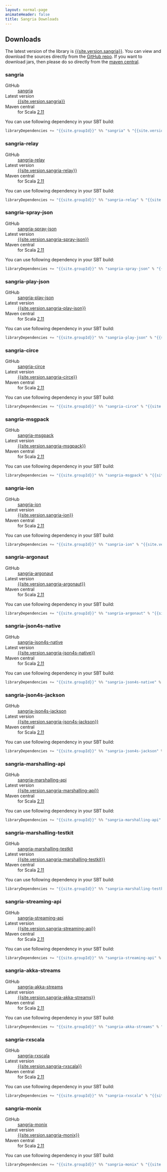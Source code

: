 ```yaml
---
layout: normal-page
animateHeader: false
title: Sangria Downloads
---
```


## Downloads

The latest version of the library is [{{site.version.sangria}}]({{site.link.sangria-releases}}).
You can view and download the sources directly from the [GitHub repo]({{site.link.sangria-github}}).
If you want to download jars, then please do so directly from the [maven central]({{site.link.sangria-maven}}).

### sangria

<dl class="dl-horizontal">
  <dt>GitHub</dt><dd><a target="_blank" href="{{site.link.repo.sangria}}">sangria</a></dd>
  <dt>Latest version</dt><dd><a target="_blank" href="{{site.link.releases.sangria}}">{{site.version.sangria}}</a></dd>
  <dt>Maven central</dt><dd>
    for Scala <a target="_blank" href="{{site.link.maven.sangria}}2.11%7C{{site.version.sangria}}%7Cjar">2.11</a>
  </dd>
</dl>

You can use following dependency in your SBT build:

```scala
libraryDependencies += "{{site.groupId}}" %% "sangria" % "{{site.version.sangria}}"
```

### sangria-relay

<dl class="dl-horizontal">
  <dt>GitHub</dt><dd><a target="_blank" href="{{site.link.repo.sangria-relay}}">sangria-relay</a></dd>
  <dt>Latest version</dt><dd><a target="_blank" href="{{site.link.releases.sangria-relay}}">{{site.version.sangria-relay}}</a></dd>
  <dt>Maven central</dt><dd>
    for Scala <a target="_blank" href="{{site.link.maven.sangria-relay}}2.11%7C{{site.version.sangria-relay}}%7Cjar">2.11</a>
  </dd>
</dl>

You can use following dependency in your SBT build:

```scala
libraryDependencies += "{{site.groupId}}" %% "sangria-relay" % "{{site.version.sangria-relay}}"
```

### sangria-spray-json

<dl class="dl-horizontal">
  <dt>GitHub</dt><dd><a target="_blank" href="{{site.link.repo.sangria-spray-json}}">sangria-spray-json</a></dd>
  <dt>Latest version</dt><dd><a target="_blank" href="{{site.link.releases.sangria-spray-json}}">{{site.version.sangria-spray-json}}</a></dd>
  <dt>Maven central</dt><dd>
    for Scala <a target="_blank" href="{{site.link.maven.sangria-spray-json}}2.11%7C{{site.version.sangria-spray-json}}%7Cjar">2.11</a>
  </dd>
</dl>

You can use following dependency in your SBT build:

```scala
libraryDependencies += "{{site.groupId}}" %% "sangria-spray-json" % "{{site.version.sangria-spray-json}}"
```

### sangria-play-json

<dl class="dl-horizontal">
  <dt>GitHub</dt><dd><a target="_blank" href="{{site.link.repo.sangria-play-json}}">sangria-play-json</a></dd>
  <dt>Latest version</dt><dd><a target="_blank" href="{{site.link.releases.sangria-play-json}}">{{site.version.sangria-play-json}}</a></dd>
  <dt>Maven central</dt><dd>
    for Scala <a target="_blank" href="{{site.link.maven.sangria-play-json}}2.11%7C{{site.version.sangria-play-json}}%7Cjar">2.11</a>
  </dd>
</dl>

You can use following dependency in your SBT build:

```scala
libraryDependencies += "{{site.groupId}}" %% "sangria-play-json" % "{{site.version.sangria-play-json}}"
```

### sangria-circe

<dl class="dl-horizontal">
  <dt>GitHub</dt><dd><a target="_blank" href="{{site.link.repo.sangria-circe}}">sangria-circe</a></dd>
  <dt>Latest version</dt><dd><a target="_blank" href="{{site.link.releases.sangria-circe}}">{{site.version.sangria-circe}}</a></dd>
  <dt>Maven central</dt><dd>
    for Scala <a target="_blank" href="{{site.link.maven.sangria-circe}}2.11%7C{{site.version.sangria-circe}}%7Cjar">2.11</a>
  </dd>
</dl>

You can use following dependency in your SBT build:

```scala
libraryDependencies += "{{site.groupId}}" %% "sangria-circe" % "{{site.version.sangria-circe}}"
```

### sangria-msgpack

<dl class="dl-horizontal">
  <dt>GitHub</dt><dd><a target="_blank" href="{{site.link.repo.sangria-msgpack}}">sangria-msgpack</a></dd>
  <dt>Latest version</dt><dd><a target="_blank" href="{{site.link.releases.sangria-msgpack}}">{{site.version.sangria-msgpack}}</a></dd>
  <dt>Maven central</dt><dd>
    for Scala <a target="_blank" href="{{site.link.maven.sangria-msgpack}}2.11%7C{{site.version.sangria-msgpack}}%7Cjar">2.11</a>
  </dd>
</dl>

You can use following dependency in your SBT build:

```scala
libraryDependencies += "{{site.groupId}}" %% "sangria-msgpack" % "{{site.version.sangria-msgpack}}"
```

### sangria-ion

<dl class="dl-horizontal">
  <dt>GitHub</dt><dd><a target="_blank" href="{{site.link.repo.sangria-msgpack}}">sangria-ion</a></dd>
  <dt>Latest version</dt><dd><a target="_blank" href="{{site.link.releases.sangria-ion}}">{{site.version.sangria-ion}}</a></dd>
  <dt>Maven central</dt><dd>
    for Scala <a target="_blank" href="{{site.link.maven.sangria-ion}}2.11%7C{{site.version.sangria-ion}}%7Cjar">2.11</a>
  </dd>
</dl>

You can use following dependency in your SBT build:

```scala
libraryDependencies += "{{site.groupId}}" %% "sangria-ion" % "{{site.version.sangria-ion}}"
```

### sangria-argonaut

<dl class="dl-horizontal">
  <dt>GitHub</dt><dd><a target="_blank" href="{{site.link.repo.sangria-argonaut}}">sangria-argonaut</a></dd>
  <dt>Latest version</dt><dd><a target="_blank" href="{{site.link.releases.sangria-argonaut}}">{{site.version.sangria-argonaut}}</a></dd>
  <dt>Maven central</dt><dd>
    for Scala <a target="_blank" href="{{site.link.maven.sangria-argonaut}}2.11%7C{{site.version.sangria-argonaut}}%7Cjar">2.11</a>
  </dd>
</dl>

You can use following dependency in your SBT build:

```scala
libraryDependencies += "{{site.groupId}}" %% "sangria-argonaut" % "{{site.version.sangria-argonaut}}"
```

### sangria-json4s-native

<dl class="dl-horizontal">
  <dt>GitHub</dt><dd><a target="_blank" href="{{site.link.repo.sangria-json4s-native}}">sangria-json4s-native</a></dd>
  <dt>Latest version</dt><dd><a target="_blank" href="{{site.link.releases.sangria-json4s-native}}">{{site.version.sangria-json4s-native}}</a></dd>
  <dt>Maven central</dt><dd>
    for Scala <a target="_blank" href="{{site.link.maven.sangria-json4s-native}}2.11%7C{{site.version.sangria-json4s-native}}%7Cjar">2.11</a>
  </dd>
</dl>

You can use following dependency in your SBT build:

```scala
libraryDependencies += "{{site.groupId}}" %% "sangria-json4s-native" % "{{site.version.sangria-json4s-native}}"
```

### sangria-json4s-jackson

<dl class="dl-horizontal">
  <dt>GitHub</dt><dd><a target="_blank" href="{{site.link.repo.sangria-json4s-jackson}}">sangria-json4s-jackson</a></dd>
  <dt>Latest version</dt><dd><a target="_blank" href="{{site.link.releases.sangria-json4s-jackson}}">{{site.version.sangria-json4s-jackson}}</a></dd>
  <dt>Maven central</dt><dd>
    for Scala <a target="_blank" href="{{site.link.maven.sangria-json4s-jackson}}2.11%7C{{site.version.sangria-json4s-jackson}}%7Cjar">2.11</a>
  </dd>
</dl>

You can use following dependency in your SBT build:

```scala
libraryDependencies += "{{site.groupId}}" %% "sangria-json4s-jackson" % "{{site.version.sangria-json4s-jackson}}"
```

### sangria-marshalling-api

<dl class="dl-horizontal">
  <dt>GitHub</dt><dd><a target="_blank" href="{{site.link.repo.sangria-marshalling-api}}">sangria-marshalling-api</a></dd>
  <dt>Latest version</dt><dd><a target="_blank" href="{{site.link.releases.sangria-marshalling-api}}">{{site.version.sangria-marshalling-api}}</a></dd>
  <dt>Maven central</dt><dd>
    for Scala <a target="_blank" href="{{site.link.maven.sangria-marshalling-api}}2.11%7C{{site.version.sangria-marshalling-api}}%7Cjar">2.11</a>
  </dd>
</dl>

You can use following dependency in your SBT build:

```scala
libraryDependencies += "{{site.groupId}}" %% "sangria-marshalling-api" % "{{site.version.sangria-marshalling-api}}"
```

### sangria-marshalling-testkit

<dl class="dl-horizontal">
  <dt>GitHub</dt><dd><a target="_blank" href="{{site.link.repo.sangria-marshalling-testkit}}">sangria-marshalling-testkit</a></dd>
  <dt>Latest version</dt><dd><a target="_blank" href="{{site.link.releases.sangria-marshalling-testkit}}">{{site.version.sangria-marshalling-testkit}}</a></dd>
  <dt>Maven central</dt><dd>
    for Scala <a target="_blank" href="{{site.link.maven.sangria-marshalling-testkit}}2.11%7C{{site.version.sangria-marshalling-testkit}}%7Cjar">2.11</a>
  </dd>
</dl>

You can use following dependency in your SBT build:

```scala
libraryDependencies += "{{site.groupId}}" %% "sangria-marshalling-testkit" % "{{site.version.sangria-marshalling-testkit}}"
```

### sangria-streaming-api

<dl class="dl-horizontal">
  <dt>GitHub</dt><dd><a target="_blank" href="{{site.link.repo.sangria-streaming-api}}">sangria-streaming-api</a></dd>
  <dt>Latest version</dt><dd><a target="_blank" href="{{site.link.releases.sangria-streaming-api}}">{{site.version.sangria-streaming-api}}</a></dd>
  <dt>Maven central</dt><dd>
    for Scala <a target="_blank" href="{{site.link.maven.sangria-streaming-api}}2.11%7C{{site.version.sangria-streaming-api}}%7Cjar">2.11</a>
  </dd>
</dl>

You can use following dependency in your SBT build:

```scala
libraryDependencies += "{{site.groupId}}" %% "sangria-streaming-api" % "{{site.version.sangria-streaming-api}}"
```

### sangria-akka-streams

<dl class="dl-horizontal">
  <dt>GitHub</dt><dd><a target="_blank" href="{{site.link.repo.sangria-akka-streams}}">sangria-akka-streams</a></dd>
  <dt>Latest version</dt><dd><a target="_blank" href="{{site.link.releases.sangria-akka-streams}}">{{site.version.sangria-akka-streams}}</a></dd>
  <dt>Maven central</dt><dd>
    for Scala <a target="_blank" href="{{site.link.maven.sangria-akka-streams}}2.11%7C{{site.version.sangria-akka-streams}}%7Cjar">2.11</a>
  </dd>
</dl>

You can use following dependency in your SBT build:

```scala
libraryDependencies += "{{site.groupId}}" %% "sangria-akka-streams" % "{{site.version.sangria-akka-streams}}"
```

### sangria-rxscala

<dl class="dl-horizontal">
  <dt>GitHub</dt><dd><a target="_blank" href="{{site.link.repo.sangria-rxscala}}">sangria-rxscala</a></dd>
  <dt>Latest version</dt><dd><a target="_blank" href="{{site.link.releases.sangria-rxscala}}">{{site.version.sangria-rxscala}}</a></dd>
  <dt>Maven central</dt><dd>
    for Scala <a target="_blank" href="{{site.link.maven.sangria-rxscala}}2.11%7C{{site.version.sangria-rxscala}}%7Cjar">2.11</a>
  </dd>
</dl>

You can use following dependency in your SBT build:

```scala
libraryDependencies += "{{site.groupId}}" %% "sangria-rxscala" % "{{site.version.sangria-rxscala}}"
```

### sangria-monix

<dl class="dl-horizontal">
  <dt>GitHub</dt><dd><a target="_blank" href="{{site.link.repo.sangria-monix}}">sangria-monix</a></dd>
  <dt>Latest version</dt><dd><a target="_blank" href="{{site.link.releases.sangria-monix}}">{{site.version.sangria-monix}}</a></dd>
  <dt>Maven central</dt><dd>
    for Scala <a target="_blank" href="{{site.link.maven.sangria-monix}}2.11%7C{{site.version.sangria-monix}}%7Cjar">2.11</a>
  </dd>
</dl>

You can use following dependency in your SBT build:

```scala
libraryDependencies += "{{site.groupId}}" %% "sangria-monix" % "{{site.version.sangria-monix}}"
```
